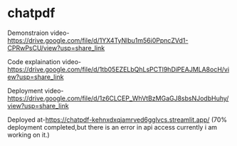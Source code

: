 # chatpdf

Demonstraion video-https://drive.google.com/file/d/1YX4TyNlbu1m56i0PpncZVd1-CPRwPsCU/view?usp=share_link

Code explaination video-https://drive.google.com/file/d/1tb05EZELbQhLsPCTl9hDiPEAJMLA8ocH/view?usp=share_link

Deployment video-https://drive.google.com/file/d/1z6CLCEP_WhVtBzMGaGJ8sbsNJodbHuhy/view?usp=share_link

Deployed at-https://chatpdf-kehnxdxqjamrved6gglvcs.streamlit.app/
(70% deployment completed,but there is an error in api access currently i am working on it.)

